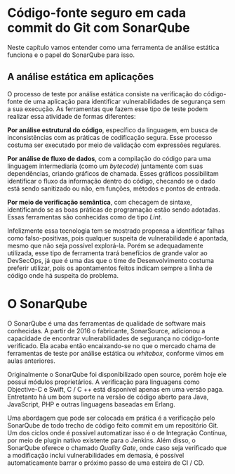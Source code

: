 # Código-fonte seguro em cada commit do Git com SonarQube
Neste capítulo vamos entender como uma ferramenta de análise estática funciona e o papel do SonarQube para isso.

## A análise estática em aplicações
O processo de teste por análise estática consiste na verificação do código-fonte de uma aplicação para identificar vulnerabilidades de segurança sem a sua execução. As ferramentas que fazem esse tipo de teste podem realizar essa atividade de formas diferentes:

**Por análise estrutural do código**, específico da linguagem, em busca de inconsistências com as práticas de codificação segura. Esse processo costuma ser executado por meio de validação com expressões regulares.

**Por análise de fluxo de dados**, com a compilação do código para uma linguagem intermediaria (como um _bytecode_) juntamente com suas dependências, criando gráficos de chamada. Esses gráficos possibilitam identificar o fluxo da informação dentro do código, checando se o dado está sendo sanitizado ou não, em funções, métodos e pontos de entrada.

**Por meio de verificação semântica**, com checagem de sintaxe, identificando se as boas práticas de programação estão sendo adotadas. Essas ferramentas são conhecidas como de tipo _Lint_.

Infelizmente essa tecnologia tem se mostrado propensa a identificar falhas como falso-positivas, pois qualquer suspeita de vulnerabilidade é apontada, mesmo que não seja possível explorá-la. Porém se adequadamente utilizada, esse tipo de ferramenta trará benefícios de grande valor ao DevSecOps, já que é uma das que o time de Desenvolvimento costuma preferir utilizar, pois os apontamentos feitos indicam sempre a linha de código onde há suspeita do problema. 

# O SonarQube
O SonarQube é uma das ferramentas de qualidade de software mais conhecidas. A partir de 2016 o fabricante, SonarSource, adicionou a capacidade de encontrar vulnerabilidades de segurança no código-fonte verificado. Ela acaba então encaixando-se no que o mercado chama de ferramentas de teste por análise estática ou _whitebox_, conforme vimos em aulas anteriores.

Originalmente o SonarQube foi disponibilizado open source, porém hoje ele possui módulos proprietários. A verificação para linguagens como Objective-C e Swift, C / C ++ está disponível apenas em uma versão paga. Entretanto há um bom suporte na versão de código aberto para Java, JavaScript, PHP e outras linguagens baseadas em Erlang.

Uma abordagem que pode ser colocada em prática é a verificação pelo SonarQube de todo trecho de código feito commit em um repositório Git. Um dos ciclos onde é possível automatizar isso é o de Integração Contínua, por meio de plugin nativo existente para o Jenkins. Além disso, o SonarQube oferece o chamado _Quality Gate_, onde caso seja verificado que a modificação inclui vulnerabilidades em demasia, é possível automaticamente barrar o próximo passo de uma esteira de CI / CD.